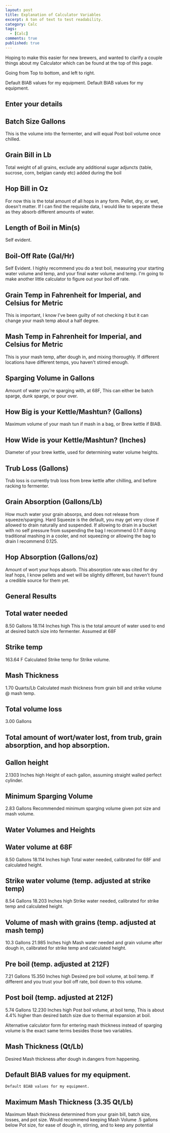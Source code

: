 ```yaml
---
layout: post
title: Explanation of Calculator Variables
excerpt: A ton of text to test readability.
category: Calc
tags: 
  - [Calc]
comments: true
published: true
---
```

Hoping to make this easier for new brewers, and wanted to clarify a couple things about my Calculator which can be found at the top of this page.

Going from Top to bottom, and left to right.

Default BIAB values for my equipment.
    Default BIAB values for my equipment.
 
## Enter your details

## Batch Size Gallons
This is the volume into the fermenter, and will equal Post boil volume once chilled.

## Grain Bill in Lb
 
Total weight of all grains, exclude any additional sugar adjuncts (table, sucrose, corn, belgian candy etc) added during the boil
 

## Hop Bill in Oz
For now this is the total amount of all hops in any form. Pellet, dry, or wet, doesn't matter.
    If I can find the requisite data, I would like to seperate these as they absorb different amounts of water.

## Length of Boil in Min(s)
Self evident.

## Boil-Off Rate (Gal/Hr)
Self Evident. I highly recommend you do a test boil, measuring your starting water volume and temp, and your final water volume and temp. I'm going to make another little calculator to figure out your boil off rate.

## Grain Temp in Fahrenheit for Imperial, and Celsius for Metric
This is important, I know I've been guilty of not checking it but it can change your mash temp about a half degree.

## Mash Temp in Fahrenheit for Imperial, and Celsius for Metric
This is your mash temp, after dough in, and mixing thoroughly. If different locations have different temps, you haven't stirred enough.

## Sparging Volume in Gallons
Amount of water you're sparging with, at 68F, This can either be batch sparge, dunk sparge, or pour over.

## How Big is your Kettle/Mashtun? (Gallons)
Maximum volume of your mash tun if mash in a bag, or Brew kettle if BIAB.

## How Wide is your Kettle/Mashtun? (Inches)
Diameter of your brew kettle, used for determining water volume heights.

## Trub Loss (Gallons)
Trub loss is currently trub loss from brew kettle after chilling, and before racking to fermenter.

## Grain Absorption (Gallons/Lb)
How much water your grain absorps, and does not release from squeeze/sparging.
Hard Squeeze is the default, you may get very close if allowed to drain naturally and suspended.
If allowing to drain in a bucket with no self pressure from suspending the bag I recommend 0.1
If doing traditional mashing in a cooler, and not squeezing or allowing the bag to drain I recommend 0.125.

## Hop Absorption (Gallons/oz)
Amount of wort your hops absorb. This absorption rate was cited for dry leaf hops, I know pellets and wet will be slightly different, but haven't found a credible source for them yet.
 
## General Results

## Total water needed
8.50 Gallons
18.114 Inches high
This is the total amount of water used to end at desired batch size into fermenter. Assumed at 68F
 

## Strike temp
163.64 F
Calculated Strike temp for Strike volume.

## Mash Thickness
1.70 Quarts/Lb
Calculated mash thickness from grain bill and strike volume @ mash temp.

## Total volume loss
3.00 Gallons
 
## Total amount of wort/water lost, from trub, grain absorption, and hop absorption.

## Gallon height
2.1303 Inches high
Height of each gallon, assuming straight walled perfect cylinder.

## Minimum Sparging Volume
2.83 Gallons
Recommended minimum sparging volume given pot size and mash volume.
 
## Water Volumes and Heights

## Water volume at 68F
8.50 Gallons
18.114 Inches high
Total water needed, calibrated for 68F and calculated height.

## Strike water volume (temp. adjusted at strike temp)
8.54 Gallons
18.203 Inches high
Strike water needed, calibrated for strike temp and calculated height.

## Volume of mash with grains (temp. adjusted at mash temp)
10.3 Gallons
21.985 Inches high
Mash water needed and grain volume after dough in, calibrated for strike temp and calculated height.

## Pre boil (temp. adjusted at 212F)
7.21 Gallons
15.350 Inches high
Desired pre boil volume, at boil temp. If different and you trust your boil off rate, boil down to this volume.
 

## Post boil (temp. adjusted at 212F)
5.74 Gallons
12.230 Inches high
Post boil volume, at boil temp, This is about 4.4% higher than desired batch size due to thermal expansion at boil.
 
Alternative calculator form for entering mash thickness instead of sparging volume is the exact same terms besides those two variables.

## Mash Thickness (Qt/Lb)
Desired Mash thickness after dough in.dangers from happening.

## Default BIAB values for my equipment.
    Default BIAB values for my equipment.

## Maximum Mash Thickness (3.35 Qt/Lb)
Maximum Mash thickness determined from your grain bill, batch size, losses, and pot size. Would recommend keeping Mash Volume .5 gallons below Pot size, for ease of dough in, stirring, and to keep any potential 